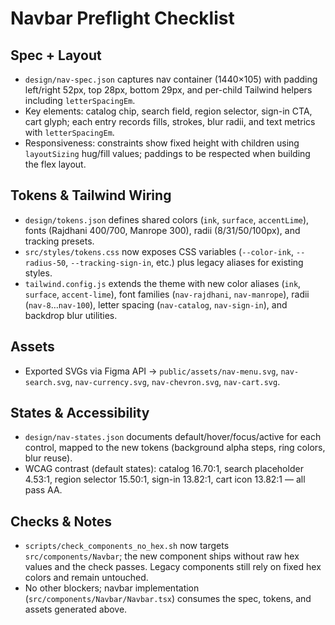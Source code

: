# Navbar Preflight Checklist

## Spec + Layout
- `design/nav-spec.json` captures nav container (1440×105) with padding left/right 52px, top 28px, bottom 29px, and per-child Tailwind helpers including `letterSpacingEm`.
- Key elements: catalog chip, search field, region selector, sign-in CTA, cart glyph; each entry records fills, strokes, blur radii, and text metrics with `letterSpacingEm`.
- Responsiveness: constraints show fixed height with children using `layoutSizing` hug/fill values; paddings to be respected when building the flex layout.

## Tokens & Tailwind Wiring
- `design/tokens.json` defines shared colors (`ink`, `surface`, `accentLime`), fonts (Rajdhani 400/700, Manrope 300), radii (8/31/50/100px), and tracking presets.
- `src/styles/tokens.css` now exposes CSS variables (`--color-ink`, `--radius-50`, `--tracking-sign-in`, etc.) plus legacy aliases for existing styles.
- `tailwind.config.js` extends the theme with new color aliases (`ink`, `surface`, `accent-lime`), font families (`nav-rajdhani`, `nav-manrope`), radii (`nav-8`…`nav-100`), letter spacing (`nav-catalog`, `nav-sign-in`), and backdrop blur utilities.

## Assets
- Exported SVGs via Figma API → `public/assets/nav-menu.svg`, `nav-search.svg`, `nav-currency.svg`, `nav-chevron.svg`, `nav-cart.svg`.

## States & Accessibility
- `design/nav-states.json` documents default/hover/focus/active for each control, mapped to the new tokens (background alpha steps, ring colors, blur reuse).
- WCAG contrast (default states): catalog 16.70:1, search placeholder 4.53:1, region selector 15.50:1, sign-in 13.82:1, cart icon 13.82:1 — all pass AA.

## Checks & Notes
- `scripts/check_components_no_hex.sh` now targets `src/components/Navbar`; the new component ships without raw hex values and the check passes. Legacy components still rely on fixed hex colors and remain untouched.
- No other blockers; navbar implementation (`src/components/Navbar/Navbar.tsx`) consumes the spec, tokens, and assets generated above.
